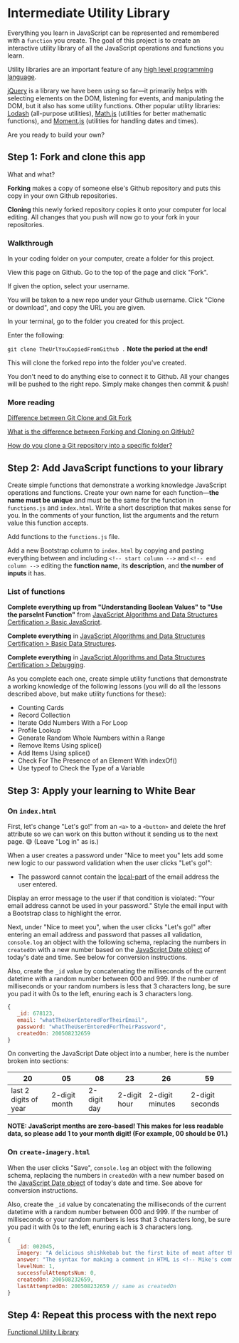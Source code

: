 # Intermediate Utility Library

Everything you learn in JavaScript can be represented and remembered with a `function` you create. The goal of this project is to create an interactive utility library of all the JavaScript operations and functions you learn.

Utility libraries are an important feature of any [high level programming language](https://en.wikipedia.org/wiki/High-level_programming_language).

[jQuery](https://jquery.com/) is a library we have been using so far—it primarily helps with selecting elements on the DOM, listening for events, and manipulating the DOM, but it also has some utility functions. Other popular utility libraries: [Lodash](https://lodash.com/) (all-purpose utilities), [Math.js](https://mathjs.org/) (utilities for better mathematic functions), and [Moment.js](https://momentjs.com/) (utilities for handling dates and times).

Are you ready to build your own?

## Step 1: Fork and clone this app

What and what?

**Forking** makes a copy of someone else's Github repository and puts this copy in your own Github repositories.

**Cloning** this newly forked repository copies it onto your computer for local editing. All changes that you push will now go to your fork in your repositories.

### Walkthrough

In your coding folder on your computer, create a folder for this project.

View this page on Github. Go to the top of the page and click "Fork".

If given the option, select your username.

You will be taken to a new repo under your Github username. Click "Clone or download", and copy the URL you are given.

In your terminal, go to the folder you created for this project.

Enter the following:

`git clone TheUrlYouCopiedFromGithub .` **Note the period at the end!**

This will clone the forked repo into the folder you've created.

You don't need to do anything else to connect it to Github. All your changes will be pushed to the right repo. Simply make changes then commit & push!

### More reading

[Difference between Git Clone and Git Fork](https://www.toolsqa.com/git/difference-between-git-clone-and-git-fork/)

[What is the difference between Forking and Cloning on GitHub?](https://stackoverflow.com/questions/7057194/what-is-the-difference-between-forking-and-cloning-on-github)

[How do you clone a Git repository into a specific folder?](https://stackoverflow.com/questions/651038/how-do-you-clone-a-git-repository-into-a-specific-folder)

## Step 2: Add JavaScript functions to your library

Create simple functions that demonstrate a working knowledge JavaScript operations and functions. Create your own name for each function—**the name must be unique** and must be the same for the function in `functions.js` and `index.html`. Write a short description that makes sense for you. In the comments of your function, list the arguments and the return value this function accepts.

Add functions to the `functions.js` file.

Add a new Bootstrap column to `index.html` by copying and pasting everything between and including `<!-- start column -->` and `<!-- end column -->` editing the **function name**, its **description**, and **the number of inputs** it has.

### List of functions

**Complete everything up from "Understanding Boolean Values" to "Use the parseInt Function"** from [JavaScript Algorithms and Data Structures Certification > Basic JavaScript](https://www.freecodecamp.org/learn/).

**Complete everything** in [JavaScript Algorithms and Data Structures Certification > Basic Data Structures](https://www.freecodecamp.org/learn/).

**Complete everything** in [JavaScript Algorithms and Data Structures Certification > Debugging](https://www.freecodecamp.org/learn/).

As you complete each one, create simple utility functions that demonstrate a working knowledge of the following lessons (you will do all the lessons described above, but make utility functions for these):

-  Counting Cards
-  Record Collection
-  Iterate Odd Numbers With a For Loop
-  Profile Lookup
-  Generate Random Whole Numbers within a Range
-  Remove Items Using splice()
-  Add Items Using splice()
-  Check For The Presence of an Element With indexOf()
-  Use typeof to Check the Type of a Variable

## Step 3: Apply your learning to White Bear

### On `index.html`

First, let's change "Let's go!" from an `<a>` to a `<button>` and delete the href attribute so we can work on this button without it sending us to the next page. :sweat_smile: (Leave "Log in" as is.)

When a user creates a password under "Nice to meet you" lets add some new logic to our password validation when the user clicks "Let's go!":

-  The password cannot contain the [local-part](https://en.wikipedia.org/wiki/Email_address) of the email address the user entered.

Display an error message to the user if that condition is violated: "Your email address cannot be used in your password." Style the email input with a Bootstrap class to highlight the error.

Next, under "Nice to meet you", when the user clicks "Let's go!" after entering an email address and password that passes all validation, `console.log` an object with the following schema, replacing the numbers in `createdOn` with a new number based on the [JavaScript Date object](https://developer.mozilla.org/en-US/docs/Web/JavaScript/Reference/Global_Objects/Date) of today's date and time. See below for conversion instructions.

Also, create the `_id` value by concatenating the milliseconds of the current datetime with a random number between 000 and 999. If the number of milliseconds or your random numbers is less that 3 characters long, be sure you pad it with 0s to the left, enuring each is 3 characters long.

```javascript
{
   _id: 678123,
   email: "whatTheUserEnteredForTheirEmail",
   password: "whatTheUserEnteredForTheirPassword",
   createdOn: 200508232659
}
```

On converting the JavaScript Date object into a number, here is the number broken into sections:

| 20                    | 05            | 08          | 23           | 26              | 59              |
| --------------------- | ------------- | ----------- | ------------ | --------------- | --------------- |
| last 2 digits of year | 2-digit month | 2-digit day | 2-digit hour | 2-digit minutes | 2-digit seconds |

**NOTE: JavaScript months are zero-based! This makes for less readable data, so please add 1 to your month digit! (For example, 00 should be 01.)**

### On `create-imagery.html`

When the user clicks "Save", `console.log` an object with the following schema, replacing the numbers in `createdOn` with a new number based on the [JavaScript Date object](https://developer.mozilla.org/en-US/docs/Web/JavaScript/Reference/Global_Objects/Date) of today's date and time. See above for conversion instructions.

Also, create the `_id` value by concatenating the milliseconds of the current datetime with a random number between 000 and 999. If the number of milliseconds or your random numbers is less that 3 characters long, be sure you pad it with 0s to the left, enuring each is 3 characters long.

```javascript
{
   _id: 002045,
   imagery: "A delicious shishkebab but the first bite of meat after the pointy end is spicy & makes an exclamation point appear over my head like in a JRPG.",
   answer: "The syntax for making a comment in HTML is <!-- Mike's comment here -->",
   levelNum: 1,
   successfulAttemptsNum: 0,
   createdOn: 200508232659,
   lastAttemptedOn: 200508232659 // same as createdOn
}
```

## Step 4: Repeat this process with the next repo

[Functional Utility Library](https://github.com/punchcode-fullstack/functional-utility-library)
